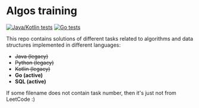 # Algos training

[![Java/Kotlin tests](https://github.com/hu553in/algos-training/actions/workflows/java-kotlin-tests.yml/badge.svg)](https://github.com/hu553in/algos-training/actions/workflows/java-kotlin-tests.yml)
[![Go tests](https://github.com/hu553in/algos-training/actions/workflows/go-tests.yml/badge.svg)](https://github.com/hu553in/algos-training/actions/workflows/go-tests.yml)

This repo contains solutions of different tasks related to algorithms and data structures
implemented in different languages:

- ~~Java (legacy)~~
- ~~Python (legacy)~~
- ~~Kotlin (legacy)~~
- **Go (active)**
- **SQL (active)**

If some filename does not contain task number, then it's just not from LeetCode :)
